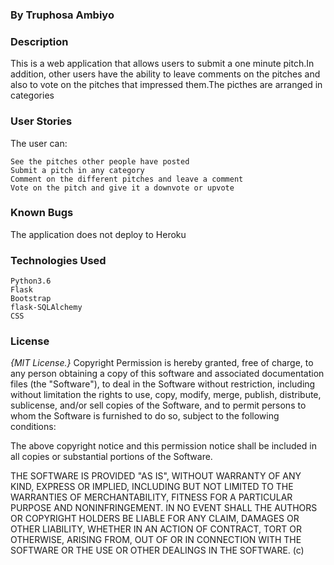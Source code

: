 
### By Truphosa Ambiyo


### Description

 This is a web application that allows users to submit a one minute pitch.In addition, other   users have the ability to leave comments on the pitches and also to vote on the pitches that impressed them.The picthes are arranged in categories
 
 
### User Stories

The user can:

    See the pitches other people have posted
    Submit a pitch in any category
    Comment on the different pitches and leave a comment
    Vote on the pitch and give it a downvote or upvote

### Known Bugs
 
 The application does not deploy to Heroku

### Technologies Used

    Python3.6
    Flask
    Bootstrap
    flask-SQLAlchemy
    CSS


### License

*{MIT License.}*
Copyright Permission is hereby granted, free of charge, to any person obtaining a copy
of this software and associated documentation files (the "Software"), to deal
in the Software without restriction, including without limitation the rights
to use, copy, modify, merge, publish, distribute, sublicense, and/or sell
copies of the Software, and to permit persons to whom the Software is
furnished to do so, subject to the following conditions:

The above copyright notice and this permission notice shall be included in all
copies or substantial portions of the Software.

THE SOFTWARE IS PROVIDED "AS IS", WITHOUT WARRANTY OF ANY KIND, EXPRESS OR
IMPLIED, INCLUDING BUT NOT LIMITED TO THE WARRANTIES OF MERCHANTABILITY,
FITNESS FOR A PARTICULAR PURPOSE AND NONINFRINGEMENT. IN NO EVENT SHALL THE
AUTHORS OR COPYRIGHT HOLDERS BE LIABLE FOR ANY CLAIM, DAMAGES OR OTHER
LIABILITY, WHETHER IN AN ACTION OF CONTRACT, TORT OR OTHERWISE, ARISING FROM,
OUT OF OR IN CONNECTION WITH THE SOFTWARE OR THE USE OR OTHER DEALINGS IN THE
SOFTWARE. (c)
